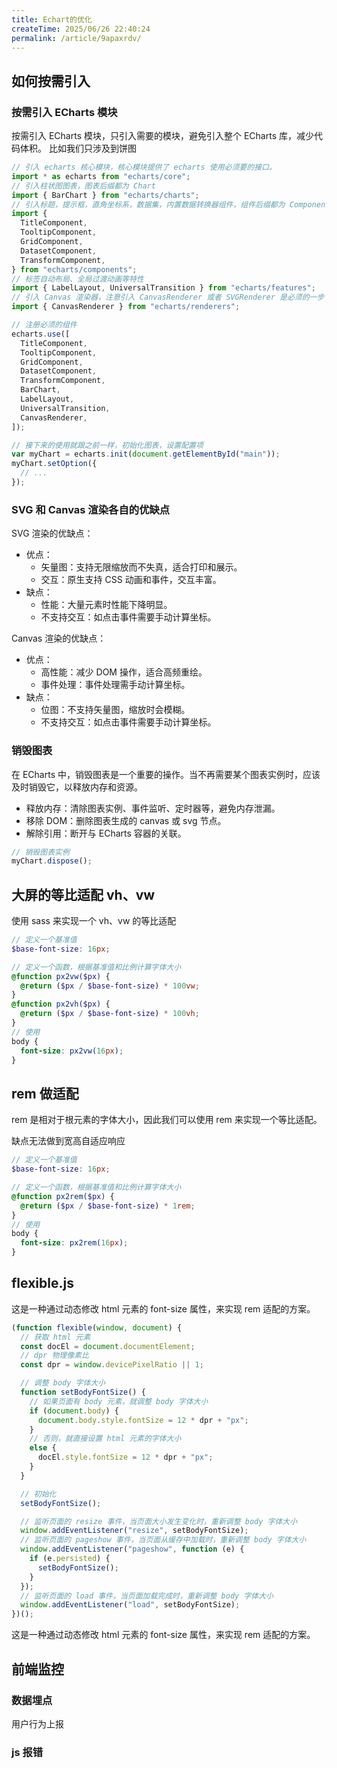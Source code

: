 ```yaml
---
title: Echart的优化
createTime: 2025/06/26 22:40:24
permalink: /article/9apaxrdv/
---
```


## 如何按需引入

### 按需引入 ECharts 模块

按需引入 ECharts 模块，只引入需要的模块，避免引入整个 ECharts 库，减少代码体积。
比如我们只涉及到饼图

```js
// 引入 echarts 核心模块，核心模块提供了 echarts 使用必须要的接口。
import * as echarts from "echarts/core";
// 引入柱状图图表，图表后缀都为 Chart
import { BarChart } from "echarts/charts";
// 引入标题，提示框，直角坐标系，数据集，内置数据转换器组件，组件后缀都为 Component
import {
  TitleComponent,
  TooltipComponent,
  GridComponent,
  DatasetComponent,
  TransformComponent,
} from "echarts/components";
// 标签自动布局、全局过渡动画等特性
import { LabelLayout, UniversalTransition } from "echarts/features";
// 引入 Canvas 渲染器，注意引入 CanvasRenderer 或者 SVGRenderer 是必须的一步
import { CanvasRenderer } from "echarts/renderers";

// 注册必须的组件
echarts.use([
  TitleComponent,
  TooltipComponent,
  GridComponent,
  DatasetComponent,
  TransformComponent,
  BarChart,
  LabelLayout,
  UniversalTransition,
  CanvasRenderer,
]);

// 接下来的使用就跟之前一样，初始化图表，设置配置项
var myChart = echarts.init(document.getElementById("main"));
myChart.setOption({
  // ...
});
```

### SVG 和 Canvas 渲染各自的优缺点

SVG 渲染的优缺点：

- 优点：
  - 矢量图：支持无限缩放而不失真，适合打印和展示。
  - 交互：原生支持 CSS 动画和事件，交互丰富。
- 缺点：
  - 性能：大量元素时性能下降明显。
  - 不支持交互：如点击事件需要手动计算坐标。

Canvas 渲染的优缺点：

- 优点：
  - 高性能：减少 DOM 操作，适合高频重绘。
  - 事件处理：事件处理需手动计算坐标。
- 缺点：
  - 位图：不支持矢量图，缩放时会模糊。
  - 不支持交互：如点击事件需要手动计算坐标。

### 销毁图表

在 ECharts 中，销毁图表是一个重要的操作。当不再需要某个图表实例时，应该及时销毁它，以释放内存和资源。

- 释放内存：清除图表实例、事件监听、定时器等，避免内存泄漏。
- 移除 DOM：删除图表生成的 canvas 或 svg 节点。
- 解除引用：断开与 ECharts 容器的关联。

```js
// 销毁图表实例
myChart.dispose();
```

## 大屏的等比适配 vh、vw

使用 sass 来实现一个 vh、vw 的等比适配

```scss
// 定义一个基准值
$base-font-size: 16px;

// 定义一个函数，根据基准值和比例计算字体大小
@function px2vw($px) {
  @return ($px / $base-font-size) * 100vw;
}
@function px2vh($px) {
  @return ($px / $base-font-size) * 100vh;
}
// 使用
body {
  font-size: px2vw(16px);
}
```

## rem 做适配

rem 是相对于根元素的字体大小，因此我们可以使用 rem 来实现一个等比适配。

缺点无法做到宽高自适应响应

```scss
// 定义一个基准值
$base-font-size: 16px;

// 定义一个函数，根据基准值和比例计算字体大小
@function px2rem($px) {
  @return ($px / $base-font-size) * 1rem;
}
// 使用
body {
  font-size: px2rem(16px);
}
```

## flexible.js

这是一种通过动态修改 html 元素的 font-size 属性，来实现 rem 适配的方案。

```js
(function flexible(window, document) {
  // 获取 html 元素
  const docEl = document.documentElement;
  // dpr 物理像素比
  const dpr = window.devicePixelRatio || 1;

  // 调整 body 字体大小
  function setBodyFontSize() {
    // 如果页面有 body 元素，就调整 body 字体大小
    if (document.body) {
      document.body.style.fontSize = 12 * dpr + "px";
    }
    // 否则，就直接设置 html 元素的字体大小
    else {
      docEl.style.fontSize = 12 * dpr + "px";
    }
  }

  // 初始化
  setBodyFontSize();

  // 监听页面的 resize 事件，当页面大小发生变化时，重新调整 body 字体大小
  window.addEventListener("resize", setBodyFontSize);
  // 监听页面的 pageshow 事件，当页面从缓存中加载时，重新调整 body 字体大小
  window.addEventListener("pageshow", function (e) {
    if (e.persisted) {
      setBodyFontSize();
    }
  });
  // 监听页面的 load 事件，当页面加载完成时，重新调整 body 字体大小
  window.addEventListener("load", setBodyFontSize);
})();
```

这是一种通过动态修改 html 元素的 font-size 属性，来实现 rem 适配的方案。

## 前端监控

### 数据埋点

用户行为上报

### js 报错

###
